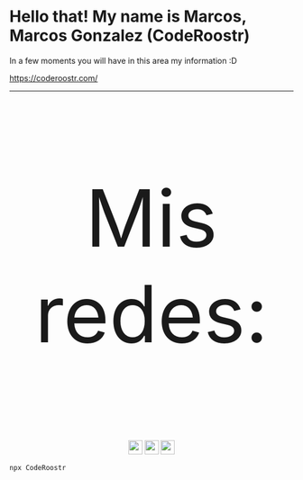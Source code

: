 # Hello that! My name is Marcos, Marcos Gonzalez (CodeRoostr)

In a few moments you will have in this area my information :D

https://coderoostr.com/

------


<p align="center" style="font-size: 10em">
  Mis redes:
</p>
<p align="center">
  <a href="https://twitter.com/Coderoostr"><img src="https://img.shields.io/twitter/follow/Coderoostr?style=social" height="25"/></a>
  <a href="https://www.linkedin.com/in/marcos-gonzalez-5301bb237/"><img src="https://img.shields.io/badge/marcos-gonzalez-blue?style=flat-square&logo=Linkedin&logoColor=white&link=https://www.linkedin.com/in/marcos-gonzalez-5301bb237/" height="25"/></a>
  <a href="https://github.com/CodeRoostr"><img src="https://img.shields.io/github/followers/Coderoostr?label=follow&style=social" height="25"/></a>
</p>

```bash
npx CodeRoostr
```
